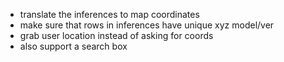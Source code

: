 - translate the inferences to map coordinates
- make sure that rows in inferences have unique xyz model/ver
- grab user location instead of asking for coords
- also support a search box
